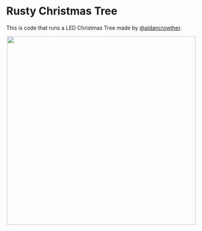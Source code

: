 # Rusty Christmas Tree

This is code that runs a LED Christmas Tree made by [@aidancrowther](https://github.com/aidancrowther/).

<p align="center">
    <img src="https://media.discordapp.net/attachments/444005079410802699/923308267143303208/unknown.png" width="500" />
</p>
